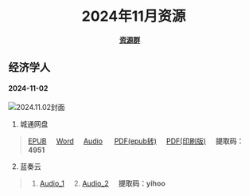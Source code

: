 <div align="center">

# 2024年11月资源

[**资源群**](https://qm.qq.com/q/XNwz6qD0IO)&nbsp;&nbsp;&nbsp;&nbsp;

</div>

## 经济学人
#### 2024-11-02

![2024.11.02封面](https://www.economist.com/cdn-cgi/image/width=1424,quality=80,format=auto/content-assets/images/20241102_DE_EU.jpg)
1. 城通网盘
> [EPUB]( "我不会告诉你提取码是4951")&nbsp;&nbsp;&nbsp;&nbsp; [Word]( "我不会告诉你提取码是4951")&nbsp;&nbsp;&nbsp;&nbsp; [Audio]( "我不会告诉你提取码是4951") &nbsp;&nbsp;&nbsp;&nbsp; [PDF(epub转)]( "我不会告诉你提取码是4951")&nbsp;&nbsp;&nbsp;&nbsp; [PDF(印刷版)]( "我不会告诉你提取码是4951")&nbsp;&nbsp;&nbsp;&nbsp; **提取码：4951**<br>
2. 蓝奏云
> 1. [Audio_1](https://yihoo.lanzouo.com/i7eyr2daqzpc)&nbsp;&nbsp;&nbsp;&nbsp; 2. [Audio_2](https://yihoo.lanzouo.com/iRFJF2daqw9i)&nbsp;&nbsp;&nbsp;&nbsp; **提取码：yihoo**<br>
